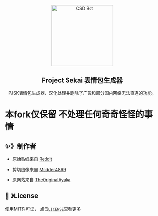 <!--
 * @Date: 2023-07-17 11:05:12
 * @LastEditors: xiao_zheng
 * @LastEditTime: 2023-07-17 12:30:27
 * @FilePath: \seiki-sekai-stickers\README.md
-->
<br />
<p align="center">
  <a href="https://github.com/TheOriginalAyaka/sekai-stickers">
    <img src="https://cdn.discordapp.com/attachments/1045298870533509130/1069241800285499402/Emu_13_st.ayaka.one.png" alt="CSD Bot" width="200" height="200">
  </a>
  <h2 align="center"><b>Project Sekai 表情包生成器</b></h2>
  <p align="center">PJSK表情包生成器，汉化处理并删除了广告和部分国内网络无法直连的功能。</p>
</p>

<!-- ABOUT THE PROJECT -->
# 本fork仅保留 不处理任何奇奇怪怪的事情
## ✨》制作者

- 原始贴纸来自 [Reddit](https://www.reddit.com/r/ProjectSekai/comments/x1h4v1/after_an_ungodly_amount_of_time_i_finally_made/)

- 剪切图像来自 [Modder4869](https://github.com/Modder4869)

- 原网站来自 [TheOriginalAyaka](https://github.com/TheOriginalAyaka)


<!--

## <img src="https://cdn.discordapp.com/emojis/1028680849195020308.png" width="25px" height="25px"> 》Screenshots
<br />
<p align="center">
  <img src="https://raw.githubusercontent.com/TheOriginalAyaka/sekai-stickers/main/public/screenshot.jpg">
</p>

-->

## 🔐 》License

使用MIT许可证， 点击[`LICENSE`](https://github.com/TheOriginalAyaka/sekai-stickers/blob/main/LICENCE)查看更多

[contributors-shield]: https://img.shields.io/github/contributors/TheOriginalAyaka/sekai-stickers.svg?style=for-the-badge
[contributors-url]: https://github.com/TheOriginalAyaka/sekai-stickers/graphs/contributors
[forks-shield]: https://img.shields.io/github/forks/TheOriginalAyaka/sekai-stickers.svg?style=for-the-badge
[forks-url]: https://github.com/TheOriginalAyaka/sekai-stickers/network/members
[stars-shield]: https://img.shields.io/github/stars/TheOriginalAyaka/sekai-stickers.svg?style=for-the-badge
[stars-url]: https://github.com/TheOriginalAyaka/sekai-stickers/stargazers
[issues-shield]: https://img.shields.io/github/issues/TheOriginalAyaka/sekai-stickers.svg?style=for-the-badge
[issues-url]: https://github.com/TheOriginalAyaka/sekai-stickers/issues
[license-shield]: https://img.shields.io/github/license/TheOriginalAyaka/sekai-stickers.svg?style=for-the-badge
[license-url]: https://github.com/TheOriginalAyaka/sekai-stickers/blob/master/LICENSE
